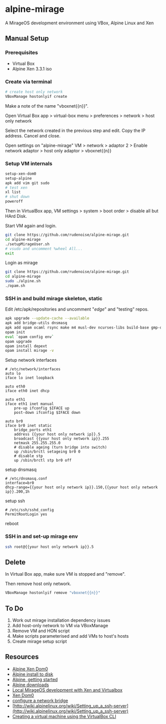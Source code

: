 # alpine-mirage
A MirageOS development environment using VBox, Alpine Linux and Xen

## Manual Setup

### Prerequisites

* Virtual Box
* Alpine Xen 3.3.1 iso

### Create via terminal

```sh
# create host only network
VBoxManage hostonlyif create
```

Make a note of the name "vboxnet{{n}}".

Open Virtual Box app > virtual-box menu > preferences > network >
host only network

Select the network created in the previous step and edit. Copy the IP
address. Cancel and close.

Open settings on "alpine-mirage" VM > network > adaptor 2 > Enable network adaptor > host only adaptor > vboxnet{{n}}

### Setup VM internals
```sh
setup-xen-dom0
setup-alpine
apk add vim git sudo
# test xen
xl list
# shut down
poweroff
```

Then in VirtualBox app, VM settings > system > boot order > disable all but HArd Disk.

Start VM again and login.

```sh
git clone https://github.com/rudenoise/alpine-mirage.git
cd alpine-mirage
./setupMirageUser.sh
# vsudo and uncomment %wheel All...
exit
```

Login as mirage
```sh
git clone https://github.com/rudenoise/alpine-mirage.git
cd alpine-mirage
sudo ./alpine.sh
./opam.sh
```

### SSH in and build mirage skeleton, static

Edit /etc/apk/repositories and uncomment "_edge_" and "testing" repos.

```sh
apk upgrade --update-cache --available
apk add bridge-utils dnsmasq
apk add opam ocaml rsync make m4 musl-dev ncurses-libs build-base gmp-dev perl ncurses-dev
opam init
eval `opam config env`
opam upgrade
opam install depext
opam install mirage -v

```

Setup network interfaces
```
# /etc/network/interfaces
auto lo
iface lo inet loopback

auto eth0
iface eth0 inet dhcp

auto eth1
iface eth1 inet manual
    pre-up ifconfig $IFACE up
    post-down ifconfig $IFACE down

auto br0
iface br0 inet static
    bridge_ports eth1
    address {{your host only network ip}}.5
    broadcast {{your host only network ip}}.255
    netmask 255.255.255.0
    # disable ageing (turn bridge into switch)
    up /sbin/brctl setageing br0 0
    # disable stp
    up /sbin/brctl stp br0 off
```

setup dnsmasq
```
# /etc/dnsmasq.conf
interface=br0
dhcp-range={{your host only network ip}}.150,{{your host only network ip}}.200,1h
```

setup ssh
```
# /etc/ssh/sshd_config
PermitRootLogin yes
```

reboot
### SSH in and set-up mirage env
```sh
ssh root@{{your host only network ip}}.5
```



## Delete

In Virtual Box app, make sure VM is stopped and "remove".

Then remove host only network.

```sh
VBoxManage hostonlyif remove "vboxnet{{n}}" 
```

## To Do

1. Work out mirage installation dependency issues
2. Add host-only network to VM via VBoxManage
3. Remove VM and HON script
4. Make scripts parameterised and add VMs to host's hosts
5. Create mirage setup script

## Resources

* [Alpine Xen Dom0](http://wiki.alpinelinux.org/wiki/Xen_Dom0)
* [Alpine install to disk](http://wiki.alpinelinux.org/wiki/Install_to_disk)
* [Alpine, getting started](http://alpine-linux.readthedocs.org/en/latest/getting_started.html)
* [Alpine downloads](http://alpinelinux.org/downloads/)
* [Local MirageOS development with Xen and Virtualbox](http://www.skjegstad.com/blog/2015/01/19/mirageos-xen-virtualbox/)
* [Xen Dom0](http://wiki.alpinelinux.org/wiki/Xen_Dom0)
* [configure a network bridge](http://wiki.alpinelinux.org/wiki/Bridge)
* [http://wiki.alpinelinux.org/wiki/Setting_up_a_ssh-server](http://wiki.alpinelinux.org/wiki/Setting_up_a_ssh-server)
* [Creating a virtual machine using the VirtualBox CLI](http://cheznick.net/main/content/creating-a-virtual-machine-using-the-virtualbox-cli)
